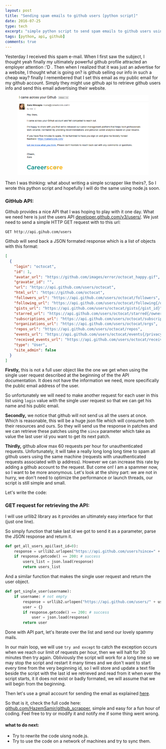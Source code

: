 ```yaml
---
layout: post
title: "Sending spam emails to github users [python script]"
date: 2016-07-25
type: tech
excerpt: "simple python script to send spam emails to github users using github api"
tags: [python, api, github]
comments: true
---
```


Yesterday I received this spam e-mail. When I first saw the subject, I thought yeah finally my ultimately powerful github profile attracted an employer attention :'D . Then when I realized that it was just an advertise for a website, I thought what is going on? is github selling our info in such a cheap way? 
finally I remembered that I set this email as my public email for my github account. Simply they might use github api to retrieve github users info and send this email advertising their website.

<figure>
	<img src="../assets/img/gihub_spam_email.png">
</figure>

Then I was thinking: what about writing a simple scrapper like theirs?, So I wrote this python script and hopefully I will do the same using node.js soon.


### GitHub API:

Github provides a nice API that I was hoping to play with it one day. What we need here is just the users API [developer.github.com/v3/users/](https://developer.github.com/v3/users/). We just need to send a simple HTTP GET request with to this url:

```
GET http://api.gihub.com/users
```

Github will send back a JSON formated response which is a list of objects with this format:

``` JSON
[
  {
    "login": "octocat",
    "id": 1,
    "avatar_url": "https://github.com/images/error/octocat_happy.gif",
    "gravatar_id": "",
    "url": "https://api.github.com/users/octocat",
    "html_url": "https://github.com/octocat",
    "followers_url": "https://api.github.com/users/octocat/followers",
    "following_url": "https://api.github.com/users/octocat/following{/other_user}",
    "gists_url": "https://api.github.com/users/octocat/gists{/gist_id}",
    "starred_url": "https://api.github.com/users/octocat/starred{/owner}{/repo}",
    "subscriptions_url": "https://api.github.com/users/octocat/subscriptions",
    "organizations_url": "https://api.github.com/users/octocat/orgs",
    "repos_url": "https://api.github.com/users/octocat/repos",
    "events_url": "https://api.github.com/users/octocat/events{/privacy}",
    "received_events_url": "https://api.github.com/users/octocat/received_events",
    "type": "User",
    "site_admin": false
  }
]
```

**Firstly,** this is not a full user object like the one we get when using the single user request described at the beginning of the the API documentation. It does not have the information we need, more specifically the public email address of the user.

So unfortunately we will need to make another request for each user in this list using `login` value with the single user request so that we can get his name and his public email.

**Secondly,** we notice that github will not send us all the users at once. Which is reasonable, this will be a huge json file which will consume both their resources and ours. So they will send us the response in patches and we can retrieve these patches using the `since` parameter which take as value the last user id you want to get its next patch.

**Thirdly,** github allow max 60 requests per hour for unauthenticated requests. Unfortunately, it will take a really long long long time to spam all github users using the same machine (requests with unauthenticated requests associated with ip address). However we can increase this rate by adding a github account to the request. But come on! I am a spammer now, so I want to be more anonymous. Let's look at the shiny part: we are not in hurry, we don't need to optimize the performance or launch threads, our script is still simple and small.

Let's write the code:

### GET request for retrieving the API:

I will use urllib2 library as it provides an ultimately easy interface for that (just one line).

So simply function that take last id we got to send it as a parameter, parse the JSON response and return it.

``` python
def get_all_users_api(last_id=0):
	response = urllib2.urlopen("https://api.github.com/users?since=" + str(last_id))
	if response.getcode() == 200: # success
		users_list = json.load(response)
		return users_list
```
And a similar function that makes the single user request and return the user object.

``` python
def get_single_user(username):
	if username: # not empty
		response = urllib2.urlopen("https://api.github.com/users/" + username)
		user = {}
		if response.getcode() == 200: # success
			user = json.load(response)
		return user
```

Done with API part, let's Iterate over the list and send our lovely spammy mails.

In our main loop, we will use `try and except` to catch the exception occurs when we reach our limit of requests per hour, then we will halt for 30 minutes then try again. Obliviously the script will work for a long time so we may stop the script and restart it many times and we don't want to start every time from the very beginning id, so I will store and update a text file beside the script with the last id we retrieved and read from it when ever the script starts, it it does not exist or badly formated, we will assume that we will begin from the beginning.

Then let's use a gmail account for sending the email as explained [here](http://stackabuse.com/how-to-send-emails-with-gmail-using-python/).

So that is it, check the full code here: [github.com/HazemSamir/github_scrapper](https://github.com/HazemSamir/github_scrapper), simple and easy for a fun hour of coding. Feel free to try or modify it and notify me if some thing went wrong.

#### what to do next:

- Try to rewrite the code uisng node.js.
- Try to use the code on a network of machines and try to sync them.